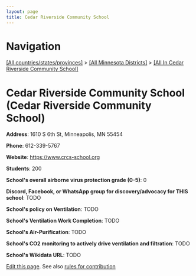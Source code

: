 ```yaml
---
layout: page
title: Cedar Riverside Community School
---
```

# Navigation

[[All countries/states/provinces]](../../..) > [[All Minnesota Districts]](../..) > [[All In Cedar Riverside Community School]](..)

# Cedar Riverside Community School (Cedar Riverside Community School)

**Address**: 1610 S 6th St, Minneapolis, MN 55454

**Phone**: 612-339-5767

**Website**: <https://www.crcs-school.org>

**Students**: 200

**School's overall airborne virus protection grade (0-5)**: 0

**Discord, Facebook, or WhatsApp group for discovery/advocacy for THIS school**: TODO

**School's policy on Ventilation**: TODO

**School's Ventilation Work Completion**: TODO

**School's Air-Purification**: TODO

**School's CO2 monitoring to actively drive ventilation and filtration**: TODO

**School's Wikidata URL**: TODO


[Edit this page](https://github.com/ventilate-schools/MN/edit/main/./Cedar_Riverside_Community_School/Cedar_Riverside_Community_School.md). See also [rules for contribution](../../../contribution-rules/)